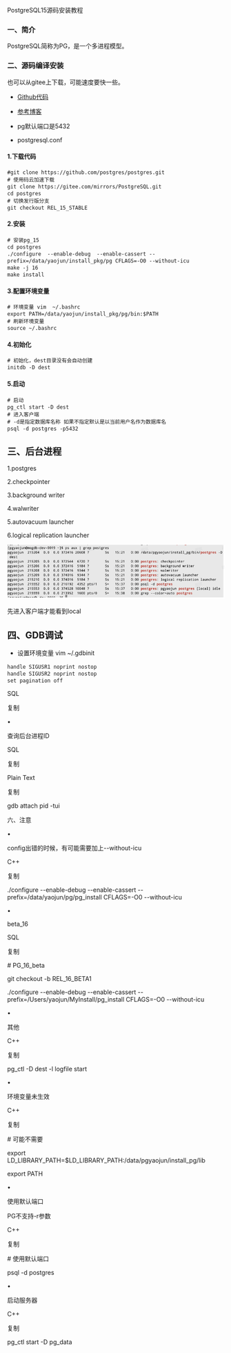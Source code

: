 PostgreSQL15源码安装教程

### 一、简介

PostgreSQL简称为PG，是一个多进程模型。

### 二、源码编译安装

也可以从gitee上下载，可能速度要快一些。

- [Github代码](https://github.com/postgres/postgres)

- [参考博客](https://blog.csdn.net/weixin_40326748/article/details/128753725)

- pg默认端口是5432


- postgresql.conf


#### 1.下载代码

```
#git clone https://github.com/postgres/postgres.git
# 使用码云加速下载
git clone https://gitee.com/mirrors/PostgreSQL.git
cd postgres
# 切换发行版分支
git checkout REL_15_STABLE
```

#### 2.安装

```
# 安装pg_15
cd postgres
./configure  --enable-debug  --enable-cassert --prefix=/data/yaojun/install_pkg/pg CFLAGS=-O0 --without-icu
make -j 16
make install
```

#### 3.配置环境变量

```
# 环境变量 vim  ~/.bashrc
export PATH=/data/yaojun/install_pkg/pg/bin:$PATH
# 刷新环境变量
source ~/.bashrc
```

#### 4.初始化

```
# 初始化，dest目录没有会自动创建
initdb -D dest
```

#### 5.启动

```
# 启动
pg_ctl start -D dest
# 进入客户端
# -d是指定数据库名称 如果不指定默认是以当前用户名作为数据库名
psql -d postgres -p5432  

```

## 三、后台进程

1.postgres

2.checkpointer

3.background writer

4.walwriter

5.autovacuum launcher

6.logical replication launcher

![image-20240625235843644](image/image-20240625235843644.png)

先进入客户端才能看到local

## 四、GDB调试

- 设置环境变量 vim ~/.gdbinit

```
handle SIGUSR1 noprint nostop
handle SIGUSR2 noprint nostop
set pagination off
```

SQL

复制



•

查询后台进程ID



SQL

复制





Plain Text

复制

gdb attach pid -tui



六、注意

•

config出错的时候，有可能需要加上\--without-icu



C++

复制

./configure --enable-debug --enable-cassert --prefix=/data/yaojun/pg/pg\_install CFLAGS=-O0 --without-icu



•

beta\_16



SQL

复制

\# PG\_16\_beta

git checkout \-b REL\_16\_BETA1

./configure \--enable-debug --enable-cassert \--prefix=/Users/yaojun/MyInstall/pg\_install CFLAGS=-O0 --without-icu



•

其他



C++

复制

pg\_ctl -D dest -l logfile start



•

环境变量未生效



C++

复制

\# 可能不需要

export LD\_LIBRARY\_PATH=$LD\_LIBRARY\_PATH:/data/pgyaojun/install\_pg/lib

export PATH



•

使用默认端口



PG不支持-r参数





C++

复制

\# 使用默认端口

psql -d postgres



•

启动服务器



C++

复制

pg\_ctl start -D pg\_data